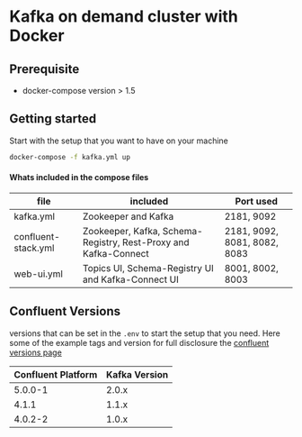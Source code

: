 # Kafka on demand cluster with Docker

## Prerequisite

 * docker-compose version > 1.5

## Getting started

Start with the setup that you want to have on your machine

```bash
docker-compose -f kafka.yml up

```
#### Whats included in the compose files

| file                | included                                                        | Port used                    |
|---------------------|-----------------------------------------------------------------|------------------------------|
| kafka.yml           | Zookeeper and Kafka                                             | 2181, 9092                   |
| confluent-stack.yml | Zookeeper, Kafka, Schema-Registry, Rest-Proxy and Kafka-Connect | 2181, 9092, 8081, 8082, 8083 |
| web-ui.yml          | Topics UI, Schema-Registry UI and Kafka-Connect UI              | 8001, 8002, 8003             |

## Confluent Versions

versions that can be set in the `.env` to start the setup that you need. Here some of the example tags and version for full disclosure the [confluent versions page][1]

| Confluent Platform | Kafka Version |
|--------------------|---------------|
| 5.0.0-1            | 2.0.x         |
| 4.1.1              | 1.1.x         |
| 4.0.2-2            | 1.0.x         |







[1]: https://docs.confluent.io/current/installation/versions-interoperability.html#cp-versions

